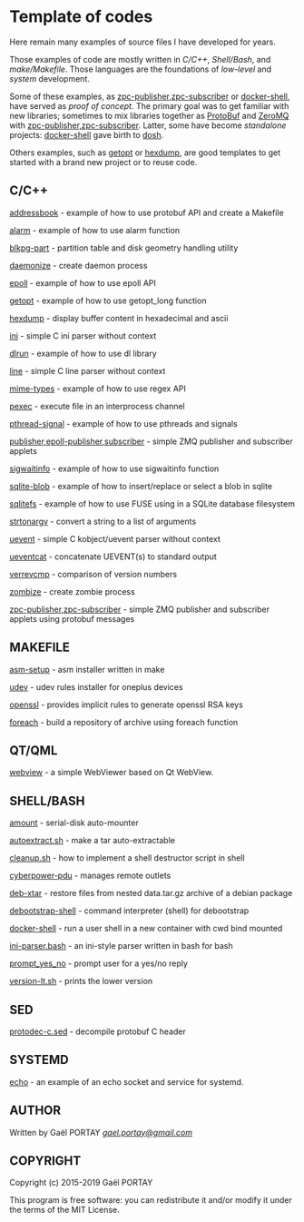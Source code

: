 # Template of codes

Here remain many examples of source files I have developed for years.

Those examples of code are mostly written in *C/C++*, *Shell/Bash*, and
*make/Makefile*. Those languages are the foundations of *low-level* and *system*
development.

Some of these examples, as [zpc-publisher,zpc-subscriber] or [docker-shell],
have served as *proof of concept*. The primary goal was to get familiar with new
libraries; sometimes to mix libraries together as [ProtoBuf] and [ZeroMQ] with
[zpc-publisher,zpc-subscriber]. Latter, some have become *standalone* projects:
[docker-shell] gave birth to [dosh].

Others examples, such as [getopt] or [hexdump], are good templates to get
started with a brand new project or to reuse code.

## C/C++

[addressbook](c++/protobuf/README.md) - example of how to use protobuf API and
create a Makefile

[alarm](c/alarm/README.md) - example of how to use alarm function

[blkpg-part](c/ioctl/README.md) - partition table and disk geometry handling
utility

[daemonize](c/daemonize/README.md) - create daemon process

[epoll](c/epoll/README.md) - example of how to use epoll API

[getopt](c/getopt/README.md) - example of how to use getopt\_long function

[hexdump](c/hexdump/README.md) - display buffer content in hexadecimal and
ascii

[ini](c/parser/ini/README.md) - simple C ini parser without context

[dlrun](c/dl/README.md) - example of how to use dl library

[line](c/parser/line/README.md) - simple C line parser without context

[mime-types](c/regex/README.md) - example of how to use regex API

[pexec](c/pipe/README.md) - execute file in an interprocess channel

[pthread-signal](c/pthread/README.md) - example of how to use pthreads and
signals

[publisher,epoll-publisher,subscriber](c/zmq/README.md) - simple ZMQ publisher
and subscriber applets

[sigwaitinfo](c/sigwaitinfo/README.md) - example of how to use sigwaitinfo
function

[sqlite-blob](c/sqlite/README.md) - example of how to insert/replace or select a
blob in sqlite

[sqlitefs](c/sqlitefs/README.md) - example of how to use FUSE using in a SQLite
database filesystem

[strtonargv](c/argv/README.md) - convert a string to a list of arguments

[uevent](c/parser/uevent/README.md) - simple C kobject/uevent parser without
context

[ueventcat](c/netlink/README.md) - concatenate UEVENT(s) to standard output

[verrevcmp](pkg/version-lt/README.md) - comparison of version numbers

[zombize](c/zombize/README.md) - create zombie process

[zpc-publisher,zpc-subscriber](c/zmq+protobuf/README.md) - simple ZMQ publisher
and subscriber applets using protobuf messages

## MAKEFILE

[asm-setup](android/asm) - asm installer written in make

[udev](android/udev) - udev rules installer for oneplus devices

[openssl](openssl/genkeys/README.md) - provides implicit rules to generate
openssl RSA keys

[foreach](make/foreach/README.md) - build a repository of archive using foreach
function

## QT/QML

[webview](qt/qml/webview/README.md) - a simple WebViewer based on Qt WebView.

## SHELL/BASH

[amount](shell/amount/README.md) - serial-disk auto-mounter

[autoextract.sh](shell/autoextract/README.md) - make a tar auto-extractable

[cleanup.sh](shell/cleanup/README.md) - how to implement a shell destructor
script in shell

[cyberpower-pdu](bash/cyberpower-pdu) - manages remote outlets

[deb-xtar](shell/deb/README.md) - restore files from nested data.tar.gz archive
of a debian package

[debootstrap-shell](shell/debootstrap/README.md) - command interpreter (shell)
for debootstrap

[docker-shell](docker/shell/README.md) - run a user shell in a new container
with cwd bind mounted

[ini-parser.bash](bash/ini-parser/README.md) - an ini-style parser written in
bash for bash

[prompt_yes_no](shell/prompt/README.md) - prompt user for a yes/no reply

[version-lt.sh](pkg/version-lt/README.md) - prints the lower version

## SED

[protodec-c.sed](sed/protodec-c/README.md) - decompile protobuf C header

## SYSTEMD

[echo](systemd/echo/README.md) - an example of an echo socket and service for
systemd.

## AUTHOR

Written by Gaël PORTAY *gael.portay@gmail.com*

## COPYRIGHT

Copyright (c) 2015-2019 Gaël PORTAY

This program is free software: you can redistribute it and/or modify it under
the terms of the MIT License.

[docker-shell]: docker/shell/README.md
[getopt]: c/getopt/README.md
[hexdump]: c/hexdump/README.md
[zpc-publisher,zpc-subscriber]: c/zmq+protobuf/README.md
[ZeroMQ]: http://zeromq.org/
[ProtoBuf]: https://developers.google.com/protocol-buffers/
[dosh]: https://github.com/gazoo74/dosh/
